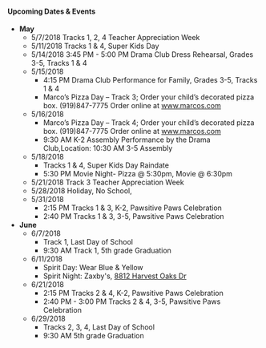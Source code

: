 
#### Upcoming Dates & Events
* __May__
  * 5/7/2018 Tracks 1, 2, 4 Teacher Appreciation Week
  * 5/11/2018 Tracks 1 & 4, Super Kids Day
  * 5/14/2018 3:45 PM - 5:00 PM Drama Club Dress Rehearsal, Grades 3-5, Tracks 1 & 4
  * 5/15/2018 
    * 4:15 PM Drama Club Performance for Family, Grades 3-5, Tracks 1 & 4
    * Marco’s Pizza Day – Track 3; Order your child’s decorated pizza box. (919)847-7775 Order online at www.marcos.com
  * 5/16/2018 
    * Marco’s Pizza Day – Track 4; Order your child’s decorated pizza box. (919)847-7775 Order online at www.marcos.com
    * 9:30 AM K-2 Assembly Performance by the Drama Club,Location: 10:30 AM 3-5 Assembly
  * 5/18/2018 
    * Tracks 1 & 4, Super Kids Day Raindate
    * 5:30 PM Movie Night- Pizza @ 5:30pm, Movie @ 6:30pm
  * 5/21/2018 Track 3 Teacher Appreciation Week
  * 5/28/2018 Holiday, No School,
  * 5/31/2018 
    * 2:15 PM Tracks 1 & 3, K-2, Pawsitive Paws Celebration
    * 2:40 PM Tracks 1 & 3, 3-5, Pawsitive Paws Celebration
* __June__
  * 6/7/2018 
    * Track 1, Last Day of School
    * 9:30 AM Track 1, 5th grade Graduation
  * 6/11/2018 
    * Spirit Day: Wear Blue & Yellow
    * Spirit Night: Zaxby's, [8812 Harvest Oaks Dr](https://maps.google.com/?q=8812+Harvest+Oaks+Dr&entry=gmail&source=g)
  * 6/21/2018
    * 2:15 PM Tracks 2 & 4, K-2, Pawsitive Paws Celebration
    * 2:40 PM - 3:00 PM Tracks 2 & 4, 3-5, Pawsitive Paws Celebration
  * 6/29/2018
    * Tracks 2, 3, 4, Last Day of School
    * 9:30 AM 5th grade Graduation  
